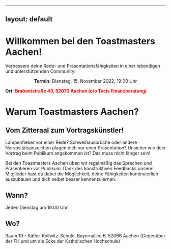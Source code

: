 



---



layout: default
---

# Willkommen bei den Toastmasters Aachen!

Verbessere deine Rede- und Präsentationsfähigkeiten in einer lebendigen und unterstützenden Community!

<p style="text-align:center">
<b>Termin:</b> Dienstag, 15. November 2022, 19:00 Uhr <br>

<b>Ort:</b>
<span style="color:red;font-weight:bold">
Brabantstraße 43, 52070 Aachen (c/o Tecis Finanzberatung)
</span>
</p>

# Warum Toastmasters Aachen?

## Vom Zitteraal zum Vortragskünstler!

Lampenfieber vor einer Rede?
Schweißausbrüche oder andere Nervositätsanzeichen plagen dich vor einer Präsentation?
Unsicher wie dein Vortrag beim Publikum angekommen ist?
Das muss nicht länger sein!

Bei den Toastmasters Aachen üben wir regelmäßig das Sprechen und Präsentieren vor Publikum.
Dank des konstruktiven Feedbacks unserer Mitglieder hast du dabei die Möglichkeit, deine Fähigkeiten kontinuierlich auszubauen und dich selbst besser kennenzulernen.

## Wann?

Jeden Dienstag um 19:00 Uhr.

## Wo?

Raum 19 - Käthe-Kollwitz-Schule, Bayernallee 6, 52066 Aachen 
(Gegenüber der FH und um die Ecke der Katholischen Hochschule)
